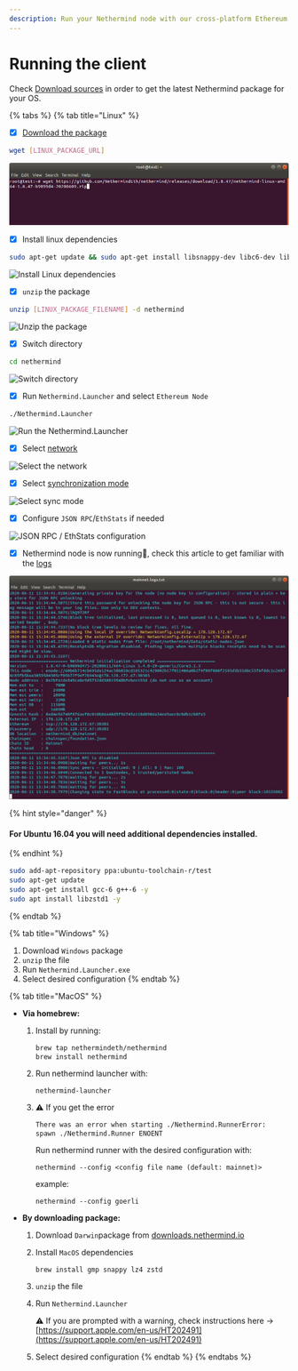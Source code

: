 ```yaml
---
description: Run your Nethermind node with our cross-platform Ethereum client
---
```


# Running the client

Check [Download sources](../../installing-nethermind/download-sources/) in order to get the latest Nethermind package for your OS.

{% tabs %}
{% tab title="Linux" %}
* [x] [Download the package](../../installing-nethermind/download-sources/)

```bash
wget [LINUX_PACKAGE_URL]
```

![Download package with wget](<../../.gitbook/assets/image (2) (1).png>)

* [x] Install linux dependencies

```bash
sudo apt-get update && sudo apt-get install libsnappy-dev libc6-dev libc6 unzip -y
```

![Install Linux dependencies](<../../.gitbook/assets/image (16).png>)

* [x] `unzip` the package

```bash
unzip [LINUX_PACKAGE_FILENAME] -d nethermind
```

![Unzip the package](<../../.gitbook/assets/image (7).png>)

* [x] Switch directory

```bash
cd nethermind
```

![Switch directory](<../../.gitbook/assets/image (8) (1) (1) (1) (1).png>)

* [x] Run `Nethermind.Launcher` and select `Ethereum Node`

```bash
./Nethermind.Launcher
```

![Run the Nethermind.Launcher](<../../.gitbook/assets/image (19).png>)

* [x] Select [network](../networks.md)

![Select the network](<../../.gitbook/assets/image (14).png>)

* [x] Select [synchronization mode](../sync-modes.md)

![Select sync mode](<../../.gitbook/assets/image (5).png>)

* [x] Configure `JSON RPC`/`EthStats` if needed

![JSON RPC / EthStats configuration](<../../.gitbook/assets/image (13).png>)

* [x] Nethermind node is now running:tada:, check this article to get familiar with the [logs](../../#explaining-nethermind-logs)

![Nethermind client running Ethereum Mainnet](<../../.gitbook/assets/image (18) (1) (1) (1) (1) (1) (1) (4) (2) (1) (1) (2).png>)

{% hint style="danger" %}
#### For Ubuntu 16.04 you will need additional dependencies installed.
{% endhint %}

```bash
sudo add-apt-repository ppa:ubuntu-toolchain-r/test
sudo apt-get update
sudo apt-get install gcc-6 g++-6 -y
sudo apt install libzstd1 -y
```
{% endtab %}

{% tab title="Windows" %}
1. Download `Windows` package&#x20;
2. `unzip` the file
3. Run `Nethermind.Launcher.exe`
4. Select desired configuration
{% endtab %}

{% tab title="MacOS" %}
*   **Via homebrew:**

    1.  Install by running:

        ```
        brew tap nethermindeth/nethermind
        brew install nethermind
        ```
    2.  Run nethermind launcher with:

        ```
        nethermind-launcher
        ```
    3.  :warning: If you get the error&#x20;

        ```
        There was an error when starting ./Nethermind.RunnerError: spawn ./Nethermind.Runner ENOENT
        ```

        Run nethermind runner with the desired configuration with:

        ```
        nethermind --config <config file name (default: mainnet)>
        ```

        example:

        ```
        nethermind --config goerli
        ```


* **By downloading package:**
  1. Download `Darwin`package from [downloads.nethermind.io](https://downloads.nethermind.io/)
  2.  Install `MacOS` dependencies

      ```
      brew install gmp snappy lz4 zstd
      ```
  3. `unzip` the file
  4.  Run `Nethermind.Launcher`  &#x20;

      :warning: If you are prompted with a warning, check instructions here -> [https://support.apple.com/en-us/HT202491](https://support.apple.com/en-us/HT202491)
  5. Select desired configuration
{% endtab %}
{% endtabs %}







